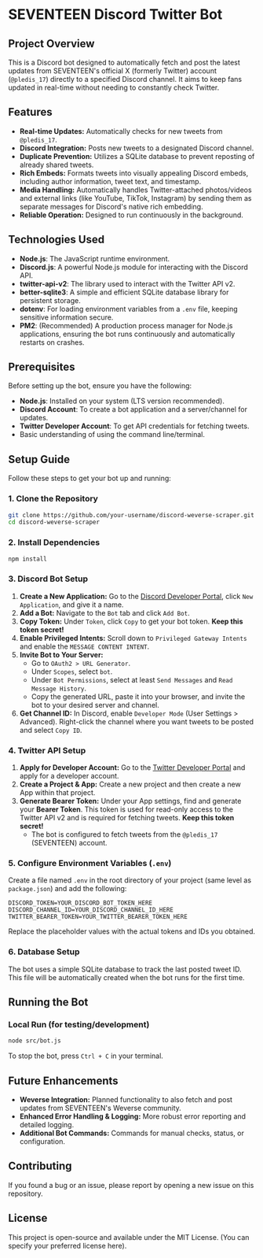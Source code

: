 # SEVENTEEN Discord Twitter Bot

## Project Overview

This is a Discord bot designed to automatically fetch and post the latest updates from SEVENTEEN's official X (formerly Twitter) account (`@pledis_17`) directly to a specified Discord channel. It aims to keep fans updated in real-time without needing to constantly check Twitter.

## Features

- **Real-time Updates:** Automatically checks for new tweets from `@pledis_17`.
- **Discord Integration:** Posts new tweets to a designated Discord channel.
- **Duplicate Prevention:** Utilizes a SQLite database to prevent reposting of already shared tweets.
- **Rich Embeds:** Formats tweets into visually appealing Discord embeds, including author information, tweet text, and timestamp.
- **Media Handling:** Automatically handles Twitter-attached photos/videos and external links (like YouTube, TikTok, Instagram) by sending them as separate messages for Discord's native rich embedding.
- **Reliable Operation:** Designed to run continuously in the background.

## Technologies Used

- **Node.js**: The JavaScript runtime environment.
- **Discord.js**: A powerful Node.js module for interacting with the Discord API.
- **twitter-api-v2**: The library used to interact with the Twitter API v2.
- **better-sqlite3**: A simple and efficient SQLite database library for persistent storage.
- **dotenv**: For loading environment variables from a `.env` file, keeping sensitive information secure.
- **PM2**: (Recommended) A production process manager for Node.js applications, ensuring the bot runs continuously and automatically restarts on crashes.

## Prerequisites

Before setting up the bot, ensure you have the following:

- **Node.js**: Installed on your system (LTS version recommended).
- **Discord Account**: To create a bot application and a server/channel for updates.
- **Twitter Developer Account**: To get API credentials for fetching tweets.
- Basic understanding of using the command line/terminal.

## Setup Guide

Follow these steps to get your bot up and running:

### 1. Clone the Repository

```bash
git clone https://github.com/your-username/discord-weverse-scraper.git # Replace with your repo URL
cd discord-weverse-scraper
```

### 2. Install Dependencies

```bash
npm install
```

### 3. Discord Bot Setup

1.  **Create a New Application:** Go to the [Discord Developer Portal](https://discord.com/developers/applications), click `New Application`, and give it a name.
2.  **Add a Bot:** Navigate to the `Bot` tab and click `Add Bot`.
3.  **Copy Token:** Under `Token`, click `Copy` to get your bot token. **Keep this token secret!**
4.  **Enable Privileged Intents:** Scroll down to `Privileged Gateway Intents` and enable the `MESSAGE CONTENT INTENT`.
5.  **Invite Bot to Your Server:**
    - Go to `OAuth2 > URL Generator`.
    - Under `Scopes`, select `bot`.
    - Under `Bot Permissions`, select at least `Send Messages` and `Read Message History`.
    - Copy the generated URL, paste it into your browser, and invite the bot to your desired server and channel.
6.  **Get Channel ID:** In Discord, enable `Developer Mode` (User Settings > Advanced). Right-click the channel where you want tweets to be posted and select `Copy ID`.

### 4. Twitter API Setup

1.  **Apply for Developer Account:** Go to the [Twitter Developer Portal](https://developer.twitter.com/en/portal/dashboard) and apply for a developer account.
2.  **Create a Project & App:** Create a new project and then create a new App within that project.
3.  **Generate Bearer Token:** Under your App settings, find and generate your **Bearer Token**. This token is used for read-only access to the Twitter API v2 and is required for fetching tweets. **Keep this token secret!**
    - The bot is configured to fetch tweets from the `@pledis_17` (SEVENTEEN) account.

### 5. Configure Environment Variables (`.env`)

Create a file named `.env` in the root directory of your project (same level as `package.json`) and add the following:

```env
DISCORD_TOKEN=YOUR_DISCORD_BOT_TOKEN_HERE
DISCORD_CHANNEL_ID=YOUR_DISCORD_CHANNEL_ID_HERE
TWITTER_BEARER_TOKEN=YOUR_TWITTER_BEARER_TOKEN_HERE
```

Replace the placeholder values with the actual tokens and IDs you obtained.

### 6. Database Setup

The bot uses a simple SQLite database to track the last posted tweet ID. This file will be automatically created when the bot runs for the first time.

## Running the Bot

### Local Run (for testing/development)

```bash
node src/bot.js
```

To stop the bot, press `Ctrl + C` in your terminal.

## Future Enhancements

- **Weverse Integration:** Planned functionality to also fetch and post updates from SEVENTEEN's Weverse community.
- **Enhanced Error Handling & Logging:** More robust error reporting and detailed logging.
- **Additional Bot Commands:** Commands for manual checks, status, or configuration.

## Contributing

If you found a bug or an issue, please report by opening a new issue on this repository.

## License

This project is open-source and available under the MIT License. (You can specify your preferred license here).
